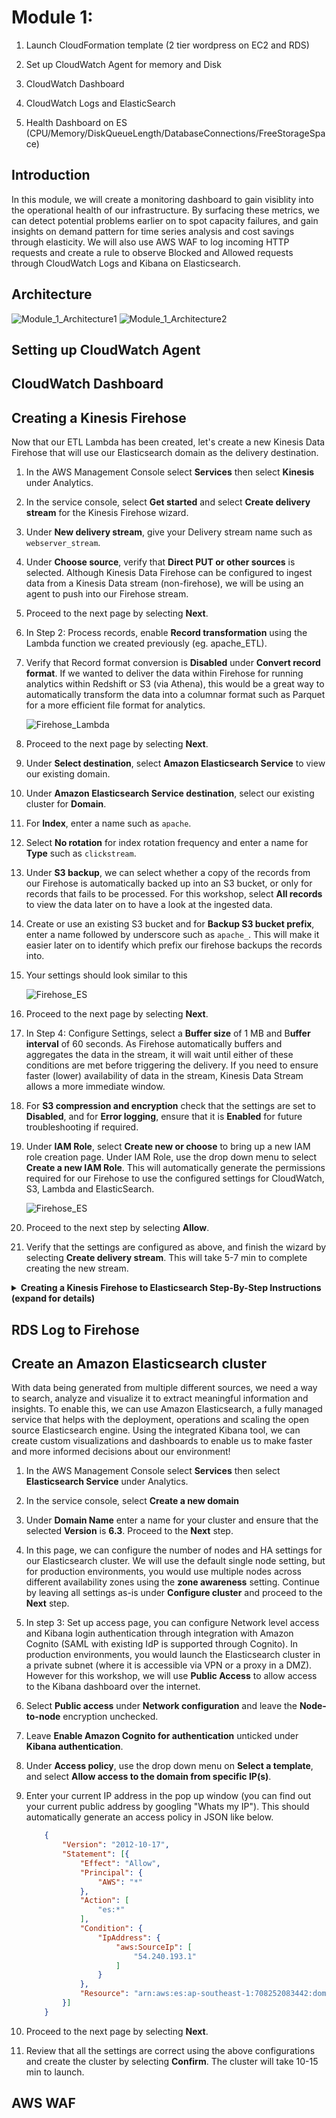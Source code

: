 # Module 1:

1. Launch CloudFormation template (2 tier wordpress on EC2 and RDS)
1. Set up CloudWatch Agent for memory and Disk
1. CloudWatch Dashboard

1. CloudWatch Logs and ElasticSearch
1. Health Dashboard on ES (CPU/Memory/DiskQueueLength/DatabaseConnections/FreeStorageSpace)

## Introduction
In this module, we will create a monitoring dashboard to gain visiblity into the operational health of our infrastructure. By surfacing these metrics, we can detect potential problems earlier on to spot capacity failures, and gain insights on demand pattern for time series analysis and cost savings through elasticity. We will also use AWS WAF to log incoming HTTP requests and create a rule to observe Blocked and Allowed requests through CloudWatch Logs and Kibana on Elasticsearch. 



## Architecture
![Module_1_Architecture1](images/Module1_Architecture1.png)
![Module_1_Architecture2](images/Module1_Architecture2.png)

## Setting up CloudWatch Agent

## CloudWatch Dashboard



## Creating a Kinesis Firehose
Now that our ETL Lambda has been created, let's create a new Kinesis Data Firehose that will use our Elasticsearch domain as the delivery destination.


1. In the AWS Management Console select **Services** then select **Kinesis** under Analytics.

1. In the service console, select **Get started** and select **Create delivery stream** for the Kinesis Firehose wizard.

1. Under **New delivery stream**, give your Delivery stream name such as `webserver_stream`.

1. Under **Choose source**, verify that **Direct PUT or other sources** is selected. Although Kinesis Data Firehose can be configured to ingest data from a Kinesis Data stream (non-firehose), we will be using an agent to push into our Firehose stream.

1. Proceed to the next page by selecting **Next**.

1. In Step 2: Process records, enable **Record transformation** using the Lambda function we created previously (eg. apache_ETL).

1. Verify that Record format conversion is **Disabled** under **Convert record format**. If we wanted to deliver the data within Firehose for running analytics within Redshift or S3 (via Athena), this would be a great way to automatically transform the data into a columnar format such as Parquet for a more efficient file format for analytics.

    ![Firehose_Lambda](images/Firehose_Lambda.png)

1. Proceed to the next page by selecting **Next**.

1. Under **Select destination**, select **Amazon Elasticsearch Service** to view our existing domain.

1. Under **Amazon Elasticsearch Service destination**, select our existing cluster for **Domain**.

1. For **Index**, enter a name such as `apache`.

1. Select **No rotation** for index rotation frequency and enter a name for **Type** such as `clickstream`.

1. Under **S3 backup**, we can select whether a copy of the records from our Firehose is automatically backed up into an S3 bucket, or only for records that fails to be processed. For this workshop, select **All records** to view the data later on to have a look at the ingested data.

1. Create or use an existing S3 bucket and for **Backup S3 bucket prefix**, enter a name followed by underscore such as `apache_`. This will make it easier later on to identify which prefix our firehose backups the records into.

1. Your settings should look similar to this

    ![Firehose_ES](images/Firehose_ES.png)


1. Proceed to the next page by selecting **Next**.

1. In Step 4: Configure Settings, select a **Buffer size** of 1 MB and B**uffer interval** of 60 seconds. As Firehose automatically buffers and aggregates the data in the stream, it will wait until either of these conditions are met before triggering the delivery. If you need to ensure faster (lower) availability of data in the stream, Kinesis Data Stream allows a more immediate window.

1. For **S3 compression and encryption** check that the settings are set to **Disabled**, and for **Error logging**, ensure that it is **Enabled** for future troubleshooting if required.

1. Under **IAM Role**, select **Create new or choose** to bring up a new IAM role creation page. Under IAM Role, use the drop down menu to select **Create a new IAM Role**. This will automatically generate the permissions required for our Firehose to use the configured settings for CloudWatch, S3, Lambda and ElasticSearch.

    ![Firehose_ES](images/Firehose_IAM.png)

1. Proceed to the next step by selecting **Allow**.

1. Verify that the settings are configured as above, and finish the wizard by selecting **Create delivery stream**. This will take 5-7 min to complete creating the new stream.

<details>
<summary><strong>Creating a Kinesis Firehose to Elasticsearch Step-By-Step Instructions (expand for details)</strong></summary><p>

</p></details>


## RDS Log to Firehose

## Create an Amazon Elasticsearch cluster
With data being generated from multiple different sources, we need a way to search, analyze and visualize it to extract meaningful information and insights. To enable this, we can use Amazon Elasticsearch, a fully managed service that helps with the deployment, operations and scaling the open source Elasticsearch engine. Using the integrated Kibana tool, we can create custom visualizations and dashboards to enable us to make faster and more informed decisions about our environment!

1. In the AWS Management Console select **Services** then select **Elasticsearch Service** under Analytics.

1. In the service console, select **Create a new domain**

1. Under **Domain Name** enter a name for your cluster and ensure that the selected **Version** is **6.3**. Proceed to the **Next** step.

1. In this page, we can configure the number of nodes and HA settings for our Elasticsearch cluster. We will use the default single node setting, but for production environments, you would use multiple nodes across different availability zones using the **zone awareness** setting. Continue by leaving all settings as-is under **Configure cluster** and proceed to the **Next** step. 

1. In step 3: Set up access page, you can configure Network level access and Kibana login authentication through integration with Amazon Cognito (SAML with existing IdP is supported through Cognito). In production environments, you would launch the Elasticsearch cluster in a private subnet (where it is accessible via VPN or a proxy in a DMZ). However for this workshop, we will use **Public Access** to allow access to the Kibana dashboard over the internet.

1. Select **Public access** under **Network configuration** and leave the **Node-to-node** encryption unchecked.

1. Leave **Enable Amazon Cognito for authentication** unticked under **Kibana authentication**.

1. Under **Access policy**, use the drop down menu on **Select a template**, and select **Allow access to the domain from specific IP(s)**.

1. Enter your current IP address in the pop up window (you can find out your current public address by googling "Whats my IP"). This should automatically generate an access policy in JSON like below.

    ```json
        {
        	"Version": "2012-10-17",
        	"Statement": [{
        		"Effect": "Allow",
        		"Principal": {
        			"AWS": "*"
        		},
        		"Action": [
        			"es:*"
        		],
        		"Condition": {
        			"IpAddress": {
        				"aws:SourceIp": [
        					"54.240.193.1"
        				]
        			}
        		},
        		"Resource": "arn:aws:es:ap-southeast-1:708252083442:domain/realtimeworkshop/*"
        	}]
        }
    ```
1. Proceed to the next page by selecting **Next**.

1. Review that all the settings are correct using the above configurations and create the cluster by selecting **Confirm**. The cluster will take 10-15 min to launch.


## AWS WAF
